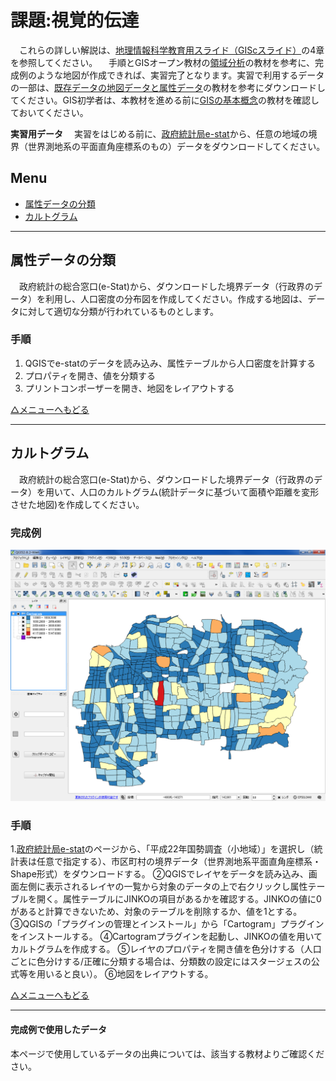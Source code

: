 # 課題:視覚的伝達
　これらの詳しい解説は、[地理情報科学教育用スライド（GIScスライド）]の4章を参照してください。
　手順とGISオープン教材の[領域分析]の教材を参考に、完成例のような地図が作成できれば、実習完了となります。実習で利用するデータの一部は、[既存データの地図データと属性データ]の教材を参考にダウンロードしてください。GIS初学者は、本教材を進める前に[GISの基本概念]の教材を確認しておいてください。

**実習用データ**
　実習をはじめる前に、[政府統計局e-stat]から、任意の地域の境界（世界測地系の平面直角座標系のもの）データをダウンロードしてください。


**Menu**
--------
- [属性データの分類](#属性データの分類)
- [カルトグラム](#カルトグラム)

-----------------

## <a name="属性データの分類"></a>属性データの分類
　政府統計の総合窓口(e-Stat)から、ダウンロードした境界データ（行政界のデータ）を利用し、人口密度の分布図を作成してください。作成する地図は、データに対して適切な分類が行われているものとします。

### 手順
1. QGISでe-statのデータを読み込み、属性テーブルから人口密度を計算する
2. プロパティを開き、値を分類する
3. プリントコンポーザーを開き、地図をレイアウトする

[△メニューへもどる]

-----------------

## <a name="カルトグラム"></a>カルトグラム  
　政府統計の総合窓口(e-Stat)から、ダウンロードした境界データ（行政界のデータ）を用いて、人口のカルトグラム(統計データに基づいて面積や距離を変形させた地図)を作成してください。

### 完成例
![kadai](pic/21-1.png)

### 手順
1.[政府統計局e-stat]のページから、「平成22年国勢調査（小地域）」を選択し（統計表は任意で指定する）、市区町村の境界データ（世界測地系平面直角座標系・Shape形式）をダウンロードする。
②QGISでレイヤをデータを読み込み、画面左側に表示されるレイヤの一覧から対象のデータの上で右クリックし属性テーブルを開く。属性テーブルにJINKOの項目があるかを確認する。JINKOの値に0があると計算できないため、対象のテーブルを削除するか、値を1とする。
③QGISの「プラグインの管理とインストール」から「Cartogram」プラグインをインストールする。
④Cartogramプラグインを起動し、JINKOの値を用いてカルトグラムを作成する。
⑤レイヤのプロパティを開き値を色分けする（人口ごとに色分けする/正確に分類する場合は、分類数の設定にはスタージェスの公式等を用いると良い）。
⑥地図をレイアウトする。

[△メニューへもどる]

-----------------


#### 完成例で使用したデータ
本ページで使用しているデータの出典については、該当する教材よりご確認ください。

[△メニューへもどる]:空間データ.md#menu
[作業メモ]:https://github.com/yamauchi-inochu/demo/blob/master/GISオープン教材/実習課題/作業メモ.md
[QGISビギナーズマニュアル]:../../QGISビギナーズマニュアル/QGISビギナーズマニュアル.md
[GRASSビギナーズマニュアル]:../../GRASSビギナーズマニュアル/GRASSビギナーズマニュアル.md
[GISの基本概念]:../../01_GISの基本概念/GISの基本概念.md
[既存データの地図データと属性データ]:../../07_既存データの地図データと属性データ/既存データの地図データと属性データ.md
[空間データ]:../../08_空間データ/空間データ.md
[空間データの結合・修正]:../../10_空間データの統合・修正/空間データの統合・修正.md
[視覚的伝達]:../../21_視覚的伝達/視覚的伝達.md
[政府統計局e-stat]:https://www.e-stat.go.jp/SG1/estat/eStatTopPortal.do
[国土数値情報]:http://nlftp.mlit.go.jp/ksj/
[基本的な空間解析]:../../11_基本的な空間解析/基本的な空間解析.md
[ネットワーク解析]:../../12_ネットワーク解析/ネットワーク解析.md
[領域分析]:../../13_領域解析/領域解析.md
[点データの解析]:../../14_点データの解析/点データの解析.md
[ラスタデータの解析]:../../15_ラスタデータの解析/ラスタデータの解析.md
[空間補間]:../../18_空間補間/空間補間.md
[地理情報科学教育用スライド（GIScスライド）]:http://curricula.csis.u-tokyo.ac.jp/slide/4.html
